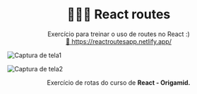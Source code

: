<h1 align="center">👩🏻‍💻 React routes</h1>

<p align="center">Exercício para treinar o uso de routes no React :) </br> <a href="https://quizaboutreact.netlify.app/">🔗 https://reactroutesapp.netlify.app/</a></p>

![Captura de tela1](https://github.com/user-attachments/assets/1053efd6-2bab-44e3-bd44-42bbe6f81bf7)

![Captura de tela2](https://github.com/user-attachments/assets/edc5d0b4-68b2-4cdf-a6c9-fe5f1c6d3a99)

<p align="center">Exercício de rotas do curso de <b>React - Origamid.</b></p>
